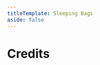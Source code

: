 ```yaml
---
titleTemplate: Sleeping Bags
aside: false
---
```


# Credits

<Credits :credits="credits"/>

<script setup>
const credits = [
  {
    element: { name: "Chinese Simplified (China) translation" },
    name: {
      name: "Imbarainbow",
      link: "https://github.com/Imbarainbow",
    },
  },
  {
    element: { name: "Russian translation" },
    name: {
      name: "cyber01",
      link: "https://github.com/cyber01",
    },
  },
  {
    element: { name: "Polish translation" },
    name: {
      name: "avehh",
      link: "https://github.com/avehh",
    },
  },
];
</script>
